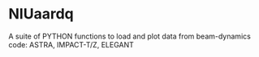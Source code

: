 # NIUaardq
A suite of PYTHON functions to load and plot data from beam-dynamics code: ASTRA, IMPACT-T/Z, ELEGANT
